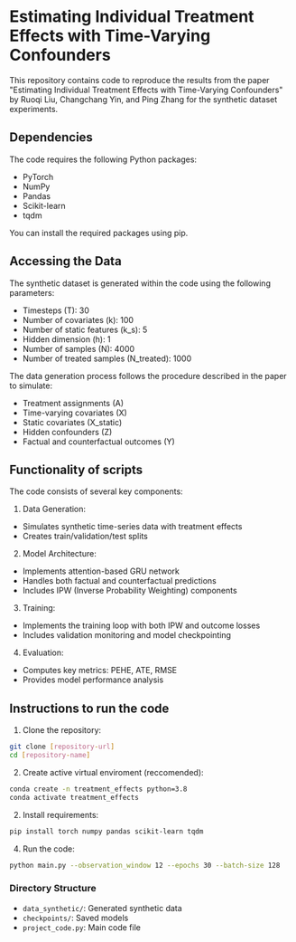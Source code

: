 # Estimating Individual Treatment Effects with Time-Varying Confounders
This repository contains code to reproduce the results from the paper "Estimating Individual Treatment Effects with Time-Varying Confounders" by Ruoqi Liu, Changchang Yin, and Ping Zhang for the synthetic dataset experiments.

## Dependencies
The code requires the following Python packages:
- PyTorch
- NumPy
- Pandas
- Scikit-learn
- tqdm

You can install the required packages using pip. 

## Accessing the Data
The synthetic dataset is generated within the code using the following parameters:

- Timesteps (T): 30
- Number of covariates (k): 100
- Number of static features (k_s): 5
- Hidden dimension (h): 1
- Number of samples (N): 4000
- Number of treated samples (N_treated): 1000

The data generation process follows the procedure described in the paper to simulate:

- Treatment assignments (A)
- Time-varying covariates (X)
- Static covariates (X_static)
- Hidden confounders (Z)
- Factual and counterfactual outcomes (Y)

## Functionality of scripts 
The code consists of several key components:

1. Data Generation:
- Simulates synthetic time-series data with treatment effects
- Creates train/validation/test splits

2. Model Architecture:
- Implements attention-based GRU network
- Handles both factual and counterfactual predictions
- Includes IPW (Inverse Probability Weighting) components

3. Training:
- Implements the training loop with both IPW and outcome losses
- Includes validation monitoring and model checkpointing

4. Evaluation:
- Computes key metrics: PEHE, ATE, RMSE
- Provides model performance analysis

## Instructions to run the code

1. Clone the repository:
```bash
git clone [repository-url]
cd [repository-name]
```
2. Create active virtual enviroment (reccomended):
``` bash
conda create -n treatment_effects python=3.8
conda activate treatment_effects
```

2. Install requirements: 
```bash
pip install torch numpy pandas scikit-learn tqdm
```
4. Run the code:

``` bash
python main.py --observation_window 12 --epochs 30 --batch-size 128
```

### Directory Structure
- `data_synthetic/`: Generated synthetic data
- `checkpoints/`: Saved models
- `project_code.py`: Main code file
